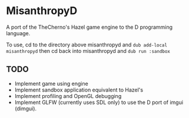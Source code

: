 # MisanthropyD
A port of the TheCherno's Hazel game engine to the D programming language.

To use, cd to the directory above misanthropyd and `dub add-local misanthropyd` then cd back into misanthropyd and `dub run :sandbox`

## TODO
- Implement game using engine
- Implement sandbox application equivalent to Hazel's
- Implement profiling and OpenGL debugging
- Implement GLFW (currently uses SDL only) to use the D port of imgui (dimgui).
